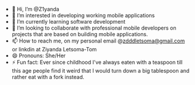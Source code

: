 - 👋 Hi, I’m @Z1yanda
- 👀 I’m interested in developing working mobile applications
- 🌱 I’m currently learning software development
- 💞️ I’m looking to collaborate with professional mobile developers on projects that are based on building mobile applications.
- 📫 How to reach me, on my personal email @zdddletsoma@gmail.com or linkdin at Ziyanda Letsoma-Tom
- 😄 Pronouns: She/Her
- ⚡ Fun fact: Ever since childhood I've always eaten with a teaspoon till this age people find it weird that I would turn down a big tablespoon and rather eat with a fork instead.

<!---
Z1yanda/Z1yanda is a ✨ special ✨ repository because its `README.md` (this file) appears on your GitHub profile.
You can click the Preview link to take a look at your changes.
--->
